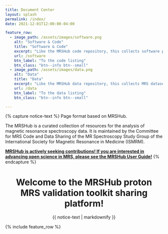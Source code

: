 ```yaml
---
title: Document Center
layout: splash
permalink: /index/
date: 2021-12-01T12:00:00-04:00

feature_row:
  - image_path: /assets/images/software.png
    alt: "Software & Code"
    title: "Software & Code"
    excerpt: "Like the MRSHub code repository, this collects software packages and functions to process, manipulate, analyse, and display MRS data, specifically toward the aim of validation spectral processing and quantification pipelines."
    url: /software
    btn_label: "To the code listing"
    btn_class: "btn--info btn--small"
  - image_path: /assets/images/data.png
    alt: "Data"
    title: "Data"
    excerpt: "Like the MRSHub data repository, this collects MRS datasets used for the purpose of validating processing and quantification pipelines."     
    url: /data
    btn_label: "To the data listing"
    btn_class: "btn--info btn--small"

---
```


{% capture notice-text %}
Page format based on MRSHub. 

The MRSHub is a curated collection of resources for the analysis of magnetic resonance spectroscopy data. It is maintained by the Committee for MRS Code and Data Sharing of the MR Spectroscopy Study Group of the International Society for Magnetic Resonance in Medicine (ISMRM).

**[MRSHub is actively seeking contributions! If you are interested in advancing open science in MRS, please see the MRSHub User Guide!](https://forum.mrshub.org/t/mrshub-user-guide/7)**
{% endcapture %}

<div class="notice--info" align="center">
  <h1>Welcome to the MRSHub proton MRS validation toolkit sharing platform!</h1>
  {{ notice-text | markdownify }}
</div>

{% include feature_row %}